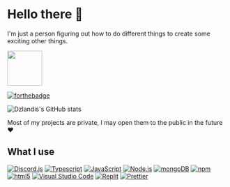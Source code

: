 # Hello there 👋
I'm just a person figuring out how to do different things to create some exciting other things.

<a href="https://bio.dzlandis.com">
<img height="80px" src="https://discord.c99.nl/widget/theme-4/259708781166985217.png" />
</a>

[![forthebadge](https://forthebadge.com/images/badges/made-with-crayons.svg)](https://forthebadge.com)

![Dzlandis's GitHub stats](https://github-readme-stats.vercel.app/api?username=dzlandis&show_icons=true&theme=dark&rank_icon=github&include_all_commits=true&hide_border=true)

Most of my projects are private, I may open them to the public in the future ♥

## What I use
[<img alt="Discord.js" src="https://img.shields.io/badge/-Discord.js-17212f?style=flat-square&logo=Discord&logoColor=white" />](https://discord.js.org/#/) [<img alt="Typescript" src="https://img.shields.io/badge/-Typescript-007acc?style=flat-square&logo=typescript&logoColor=white" />](https://www.typescriptlang.org/) [<img alt="JavaScript" src="https://img.shields.io/badge/-JavaScript-edb200?style=flat-square&logo=javascript&logoColor=white" />](https://developer.mozilla.org/en-US/docs/Web/JavaScript) [<img alt="Node.js" src="https://img.shields.io/badge/-Node.js-43853d?style=flat-square&logo=Node.js&logoColor=white" />](https://nodejs.org) [<img alt="mongoDB" src="https://img.shields.io/badge/-mongoDB-4fb23f?style=flat-square&logo=mongodb&logoColor=white" />](https://mongodb.com)  [<img alt="npm" src="https://img.shields.io/badge/-NPM-CB3837?style=flat-square&logo=npm&logoColor=white" />](https://npmjs.com) [<img alt="html5" src="https://img.shields.io/badge/-HTML5-E34F26?style=flat-square&logo=html5&logoColor=white" />](https://developer.mozilla.org/en-US/docs/Web/Guide/HTML/HTML5) [<img alt="Visual Studio Code" src="https://img.shields.io/badge/-Visual Studio Code-007ACC?style=flat-square&logo=visual-studio-code&logoColor=white" />](https://code.visualstudio.com/) [<img alt="Replit" src="https://img.shields.io/badge/-Replit-000000?style=flat-square&logo=Replit&logoColor=white" />](https://replit.com) [<img alt="Prettier" src="https://img.shields.io/badge/-Prettier-F7B93E?style=flat-square&logo=prettier&logoColor=white" />](https://prettier.io/)
<!--
**dzlandis/dzlandis** is a ✨ _special_ ✨ repository because its `README.md` (this file) appears on your GitHub profile.

Here are some ideas to get you started:
[![Top Langs](https://github-readme-stats.vercel.app/api/top-langs/?username=dzlandis&layout=compact)](https://github.com/anuraghazra/github-readme-stats)
- 🔭 I’m currently working on some random project in a Replit probably.
- 🌱 I’m currently learning JS
- 👯 I’m looking to collaborate on ...
- 🤔 I’m looking for help with ...
- 💬 Ask me about ...
- 📫 How to reach me: ...
- 😄 Pronouns: ...
- ⚡ Fun fact: ...
-->

